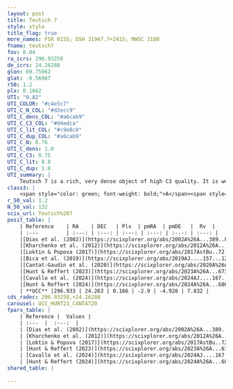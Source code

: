 ```yaml
---
layout: post
title: Teutsch 7
style: style
title_flag: true
more_names: FSR 0155; DSH J1947.7+2415; MWSC 3180
fname: teutsch7
fov: 0.04
ra_icrs: 296.93258
de_icrs: 24.26288
glon: 60.75962
glat: -0.56967
r50: 1.2
plx: 0.1662
UTI: "0.82"
UTI_COLOR: "#c4e5c7"
UTI_C_N_COL: "#d2ecc9"
UTI_C_dens_COL: "#a6cab9"
UTI_C_C3_COL: "#d4edca"
UTI_C_lit_COL: "#c9e8c8"
UTI_C_dup_COL: "#a6cab9"
UTI_C_N: 0.76
UTI_C_dens: 1.0
UTI_C_C3: 0.75
UTI_C_lit: 0.8
UTI_C_dup: 1.0
UTI_summary: |
    Teutsch 7 is a rich, very dense object of high C3 quality. It is well-studied in the literature.
class3: |
    <span style="color: green; font-weight: bold;">A</span><span style="color: #FFC300; font-weight: bold;">B</span>
r_50_val: 1.2
N_50_val: 132
scix_url: Teutsch%207
posit_table: |
    | Reference    | RA    | DEC   | Plx  | pmRA  | pmDE   |  Rv  |
    | :---         | :---: | :---: | :---: | :---: | :---: | :---: |
    |[Dias et al. (2002)](https://scixplorer.org/abs/2002A%26A...389..871D) | 296.925 | 24.259 | -- | -0.11 | -1.66 | -- |
    |[Kharchenko et al. (2012)](https://scixplorer.org/abs/2012A%26A...543A.156K) | 296.925 | 24.255 | -- | -3.19 | -5.05 | -- |
    |[Loktin & Popova (2017)](https://scixplorer.org/abs/2017AstBu..72..257L) | 296.925 | 24.253 | -- | -2.059 | -5.43 | -- |
    |[Bica et al. (2019)](https://scixplorer.org/abs/2019AJ....157...12B) | 296.925 | 24.267 | -- | -- | -- | -- |
    |[Cantat-Gaudin et al. (2020)](https://scixplorer.org/abs/2020A%26A...640A...1C) | 296.928 | 24.273 | 0.191 | -2.944 | -4.936 | -- |
    |[Hunt & Reffert (2023)](https://scixplorer.org/abs/2023A%26A...673A.114H) | 296.934 | 24.26 | 0.166 | -2.858 | -4.931 | 11.997 |
    |[Cavallo et al. (2024)](https://scixplorer.org/abs/2024AJ....167...12C) | 296.934 | 24.268 | 0.173 | -- | -- | -- |
    |[Hunt & Reffert (2024)](https://scixplorer.org/abs/2024A%26A...686A..42H) | 296.934 | 24.26 | 0.166 | -2.858 | -4.931 | 11.997 |
    | **UCC** |296.933 | 24.263 | 0.166 | -2.9 | -4.928 | 7.832 | 
cds_radec: 296.93258,+24.26288
carousel: UCC_HUNT23_CANTAT20
fpars_table: |
    | Reference |  Values |
    | :---  |  :---:  |
    | [Dias et al. (2002)](https://scixplorer.org/abs/2002A%26A...389..871D) | `E(B-V)=1.57, Dist=7070.0, Age=8.48, [Fe/H]=0.17` |
    | [Kharchenko et al. (2012)](https://scixplorer.org/abs/2012A%26A...543A.156K) | `e_bv=1.666, distance=4929, log_age=8.65` |
    | [Loktin & Popova (2017)](https://scixplorer.org/abs/2017AstBu..72..257L) | `E(B-V)=1.082, Dmod=12.529, logt=9.12` |
    | [Hunt & Reffert (2023)](https://scixplorer.org/abs/2023A%26A...673A.114H) | `AV50=4.847, diffAV50=2.07, MOD50=13.522, logAge50=9.112` |
    | [Cavallo et al. (2024)](https://scixplorer.org/abs/2024AJ....167...12C) | `AV50=5.52, dMod50=13.9, logAge50=8.15, [Fe/H]50=0.2` |
    | [Hunt & Reffert (2024)](https://scixplorer.org/abs/2024A%26A...686A..42H) | `MassJ=2203.78` |
shared_table: |
    
---
```

